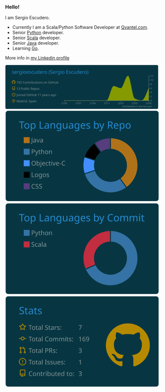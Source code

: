 ### Hello!

I am Sergio Escudero. 

- Currently I am a Scala/Python Software Developer at [Qvantel.com](https://www.qvantel.com/).
- Senior [Python](https://www.python.org/) developer.
- Senior [Scala](https://www.scala-lang.org) developer.
- Senior [Java](https://www.java.com/es/) developer.
- Learning [Go](https://go.dev/).

More info in [my Linkedin profile](https://www.linkedin.com/in/sergioescudero/)

![](https://raw.githubusercontent.com/sergioescudero/sergioescudero/master/profile-summary-card-output/solarized_dark/0-profile-details.svg)
![](https://raw.githubusercontent.com/sergioescudero/sergioescudero/master/profile-summary-card-output/solarized_dark/1-repos-per-language.svg)![](https://raw.githubusercontent.com/sergioescudero/sergioescudero/master/profile-summary-card-output/solarized_dark/2-most-commit-language.svg)
![](https://raw.githubusercontent.com/sergioescudero/sergioescudero/master/profile-summary-card-output/solarized_dark/3-stats.svg)

